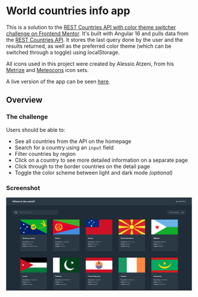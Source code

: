 # World countries info app

This is a solution to the [REST Countries API with color theme switcher challenge on Frontend Mentor](https://www.frontendmentor.io/challenges/rest-countries-api-with-color-theme-switcher-5cacc469fec04111f7b848ca). It's built with Angular 16 and pulls data from the [REST Countries API](https://restcountries.com/). It stores the last query done by the user and the results returned, as well as the preferred color theme (which can be switched through a toggle) using localStorage.

All icons used in this project were created by Alessio Atzeni, from his [Metrize](https://www.alessioatzeni.com/metrize-icons/) and [Meteocons](https://www.alessioatzeni.com/meteocons/) icon sets.

A live version of the app can be seen [here](https://rest-countries-api-elyosis.netlify.app/).

## Overview

### The challenge

Users should be able to:

- See all countries from the API on the homepage
- Search for a country using an `input` field
- Filter countries by region
- Click on a country to see more detailed information on a separate page
- Click through to the border countries on the detail page
- Toggle the color scheme between light and dark mode *(optional)*

### Screenshot

![Screenshot of the application](./screenshot.png)
